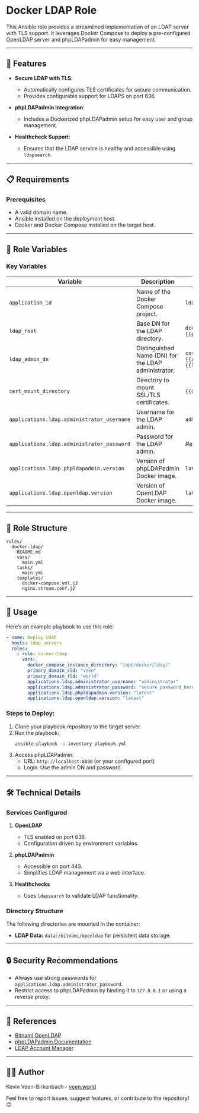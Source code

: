 # Docker LDAP Role

This Ansible role provides a streamlined implementation of an LDAP server with TLS support. It leverages Docker Compose to deploy a pre-configured OpenLDAP server and phpLDAPadmin for easy management.

---

## 🚀 **Features**

- **Secure LDAP with TLS**:
  - Automatically configures TLS certificates for secure communication.
  - Provides configurable support for LDAPS on port 636.

- **phpLDAPadmin Integration**:
  - Includes a Dockerized phpLDAPadmin setup for easy user and group management.

- **Healthcheck Support**:
  - Ensures that the LDAP service is healthy and accessible using `ldapsearch`.

---

## 📋 **Requirements**

### Prerequisites
- A valid domain name.
- Ansible installed on the deployment host.
- Docker and Docker Compose installed on the target host.

---

## 🔧 **Role Variables**

### Key Variables
| Variable                      | Description                                              | Default Value                        |
|-------------------------------|----------------------------------------------------------|--------------------------------------|
| `application_id` | Name of the Docker Compose project.                     | `ldap`                               |
| `ldap_root`                   | Base DN for the LDAP directory.                         | `dc={{primary_domain_sld}},dc={{primary_domain_tld}}` |
| `ldap_admin_dn`               | Distinguished Name (DN) for the LDAP administrator.     | `cn={{applications.ldap.administrator_username}},{{ldap_root}}` |
| `cert_mount_directory`        | Directory to mount SSL/TLS certificates.                | `{{docker_compose_instance_directory}}/certs/` |
| `applications.ldap.administrator_username` | Username for the LDAP admin.                            | `admin`                              |
| `applications.ldap.administrator_password` | Password for the LDAP admin.                            | _Required_                           |
| `applications.ldap.phpldapadmin.version`          | Version of phpLDAPadmin Docker image.                   | `latest`                             |
| `applications.ldap.openldap.version`                | Version of OpenLDAP Docker image.                       | `latest`                             |

---

## 📂 **Role Structure**

```
roles/
  docker-ldap/
    README.md
    vars/
      main.yml
    tasks/
      main.yml
    templates/
      docker-compose.yml.j2
      nginx.stream.conf.j2
```

---

## 📖 **Usage**

Here’s an example playbook to use this role:

```yaml
- name: Deploy LDAP
  hosts: ldap_servers
  roles:
    - role: docker-ldap
      vars:
        docker_compose_instance_directory: "/opt/docker/ldap/"
        primary_domain_sld: "veen"
        primary_domain_tld: "world"
        applications.ldap.administrator_username: "administrator"
        applications.ldap.administrator_password: "secure_password_here"
        applications.ldap.phpldapadmin.version: "latest"
        applications.ldap.openldap.version: "latest"
```

### **Steps to Deploy:**
1. Clone your playbook repository to the target server.
2. Run the playbook:
   ```bash
   ansible-playbook -i inventory playbook.yml
   ```
3. Access phpLDAPadmin:
   - URL: `http://localhost:8080` (or your configured port)
   - Login: Use the admin DN and password.

---

## 🛠️ **Technical Details**

### **Services Configured**

1. **OpenLDAP**
   - TLS enabled on port 636.
   - Configuration driven by environment variables.

2. **phpLDAPadmin**
   - Accessible on port 443.
   - Simplifies LDAP management via a web interface.

3. **Healthchecks**
   - Uses `ldapsearch` to validate LDAP functionality.

### **Directory Structure**

The following directories are mounted in the container:
- **LDAP Data:** `data:/bitnami/openldap` for persistent data storage.

---

## 🔒 **Security Recommendations**
- Always use strong passwords for `applications.ldap.administrator_password`.
- Restrict access to phpLDAPadmin by binding it to `127.0.0.1` or using a reverse proxy.

---

## 📜 **References**
- [Bitnami OpenLDAP](https://hub.docker.com/r/bitnami/openldap)
- [phpLDAPadmin Documentation](https://github.com/leenooks/phpLDAPadmin/wiki/Docker-Container)
- [LDAP Account Manager](https://github.com/LDAPAccountManager/docker)
---


## 👨‍💻 **Author**

Kevin Veen-Birkenbach - [veen.world](https://www.veen.world)

Feel free to report issues, suggest features, or contribute to the repository! 😊